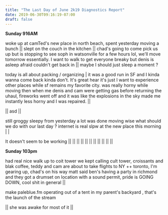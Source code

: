 ```yaml
---
title: "The Last Day of June 2k19 Diagnostics Report"
date: 2019-06-30T09:16:19-07:00
draft: false
---
```


**Sunday 916AM**

woke up at camTed's new place in north beach, spent yesterday moving a bunch || slept on the couch in the kitchen || chad's going to come pick us up but is stopping to see soph in watsonville for a few hours lol, we'll move tomorrow essentially. I want to walk to get everyone breaky but denis is asleep afraid couldn't get back in ||  maybe I should just sleep a moment ?

today is all about packing / organizing | it was a good run in SF and I kinda wanna come back kinda don't. It's great hear it's just I want to experience other places while sf remains my favorite city. was really horny while moving then when me denis and cam were getting gas before returning the uhaul, fireworks went off and it was like the explosions in the sky made me instantly less horny and I was repaired. ||

|| asd ||

still groggy sleepy from yesterday a lot was done moving wise what should we do with our last day ? internet is real slpw at the new place this morning | |

It doesn't seem to be working || || || || || || || || || || ||


**Sunday 103pm**


had real nice walk up to coit tower we kept calling cult tower, croissants and blak coffee, teddy and cam are about to take flights to NY ++ toronto, I'm gearing up, chad's on his way matt said ben's having a party in richmond and they got a drumset on location with a sound permit, pride is GOING DOWN, cool shit in general ||   

 make paleblue.fm operating out of a tent in my parent's backyard , that's the launch of the stream



|| she was awake for most of it || 
